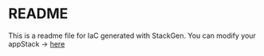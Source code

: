 # README
This is a readme file for IaC generated with StackGen.
You can modify your appStack -> [here](http://main.dev.stackgen.com/appstacks/c67c9508-b64a-4adf-aabe-46c719e973a0)
